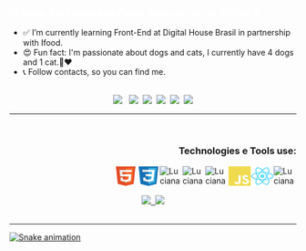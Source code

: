 <h3 style="color:white">Hi there, I'm Luciana de Paula, welcome to my GitHub.👋</h3>


- ✅ I’m currently learning Front-End at Digital House Brasil in partnership with Ifood.
- 😍 Fun fact: I'm passionate about dogs and cats, I currently have 4 dogs and 1 cat.🐾❤
- 📞 Follow contacts, so you can find me.
<br>
 <div align="center"> 
 <a href="https://wa.me/5571981399049?text=Ol%C3%A1%2C+agrade%C3%A7o+o+contato%2C+n%C3%A3o+estou+dispon%C3%ADvel+no+momento%2C+deixe+sua+mensagem+que%2C+logo+entrarei+em+contanto."><img src="https://img.shields.io/badge/WhatsApp-25D366?style=for-the-badge&logo=whatsapp&logoColor=white"></a> &nbsp
<a href = "mailto:lp.lucianadepaula@gmail.com"><img src="https://img.shields.io/badge/Gmail-D14836?style=for-the-badge&logo=gmail&logoColor=white" target="_blank"></a>&nbsp
 <a href="https://t.me/71981399049" target="_blank"><img src="https://img.shields.io/badge/Telegram-2CA5E0?style=for-the-badge&logo=telegram&logoColor=white"></a>&nbsp
<a href="https://www.instagram.com/lucianadepaula.lp" target="_blank"><img src="https://img.shields.io/badge/-Instagram-%23E4405F?style=for-the-badge&logo=instagram&logoColor=white" target="_blank"></a>&nbsp
 <a href="https://www.linkedin.com/in/luciana-de-paula-90953b207" target="_blank"><img src="https://img.shields.io/badge/-LinkedIn-%230077B5?style=for-the-badge&logo=linkedin&logoColor=white" target="_blank"></a>&nbsp
<a href="https:// https://acmeco.slack.com/team/U03F1TKP8P5" target="_blank"><img src="https://img.shields.io/badge/Slack-4A154B?style=for-the-badge&logo=slack&logoColor=white"></a>

</div>


<hr>

 <div style="display: inline_block"><br>
 <h3 align="right">Technologies e Tools use:</h3>
 <img align="right" alt="Luciana-de-Paula-NodeJS" height="35" width="40" src="https://cdn.jsdelivr.net/gh/devicons/devicon/icons/nodejs/nodejs-original.svg">
 <img align="right" alt="RLuciana-de-Paula-React" height="35" width="40" src="https://raw.githubusercontent.com/devicons/devicon/master/icons/react/react-original.svg">
 <img align="right" alt="Luciana-de-Paula-Js" height="35" width="40" src="https://raw.githubusercontent.com/devicons/devicon/master/icons/javascript/javascript-plain.svg">
 <img align="right" alt="Luciana-de-Paula-Bootstrap" height="35" width="40" src="https://cdn.jsdelivr.net/gh/devicons/devicon/icons/bootstrap/bootstrap-original.svg">
 <img align="right" alt="Luciana-de-Paula-WordPress" height="35" width="40" src="https://cdn.jsdelivr.net/gh/devicons/devicon/icons/wordpress/wordpress-plain.svg">
 <img align="right" alt="Luciana-de-Paula-Figma" height="35" width="40" src="https://cdn.jsdelivr.net/gh/devicons/devicon/icons/figma/figma-original.svg">
 <img align="right" alt="Luciana-de-Paula-CSS" height="35" width="40" src="https://raw.githubusercontent.com/devicons/devicon/master/icons/css3/css3-original.svg">
 <img align="right" alt="Luciana-de-Paula-HTML" height="35" width="40" src="https://raw.githubusercontent.com/devicons/devicon/master/icons/html5/html5-original.svg">
 </div> 

  <br>
  <br>
  
  <div style="display:inline_block" align="center">
 <br>
  <a href="https://github.com/luciana-depaula">
  <img height="140em" src="https://github-readme-stats.vercel.app/api?username=luciana-depaula&show_icons=true&theme=radical&include_all_commits=true&count_private=true"/>&nbsp
  <img height="140em" src="https://github-readme-stats.vercel.app/api/top-langs/?username=luciana-depaula&layout=compact&langs_count=7&theme=radical"/>
</div>
  
  <br>
  <hr>
  
  ![Snake animation](https://github.com/luciana-depaula/luciana-depaula/blob/output/github-contribution-grid-snake.svg)
  
   
    
 
